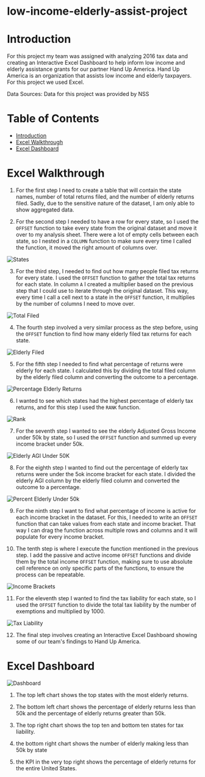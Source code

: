 # low-income-elderly-assist-project

# Introduction
For this project my team was assigned with analyzing 2016 tax data and creating an Interactive Excel Dashboard to help inform low income and elderly assistance grants for our partner Hand Up America. Hand Up America is an organization that assists low income and elderly taxpayers. For this project we used Excel.

Data Sources: Data for this project was provided by NSS

# Table of Contents
* [Introduction](#Introduction)
* [Excel Walkthrough](#Excel-Walkthrough)
* [Excel Dashboard](#Excel-Dashboard)

# Excel Walkthrough
1. For the first step I need to create a table that will contain the state names, number of total returns filed, and the number of elderly returns filed. Sadly, due to the sensitive nature of the dataset, I am only able to show aggregated data.

2. For the second step I needed to have a row for every state, so I used the `OFFSET` function to take every state from the original dataset and move it over to my analysis sheet. There were a lot of empty cells between each state, so I nested in a `COLUMN` function to make sure every time I called the function, it moved the right amount of columns over.

![States](./assets/state.jpg)

3. For the third step, I needed to find out how many people filed tax returns for every state. I used the `OFFSET` function to gather the total tax returns for each state. In column `A` I created a multiplier based on the previous step that I could use to iterate through the original dataset. This way, every time I call a cell next to a state in the `OFFSET` function, it multiplies by the number of columns I need to move over.

![Total Filed](./assets/total_filed.jpg)

4. The fourth step involved a very similar process as the step before, using the `OFFSET` function to find how many elderly filed tax returns for each state.

![Elderly Filed](./assets/elderly_filed.jpg)

5. For the fifth step I needed to find what percentage of returns were elderly for each state. I calculated this by dividing the total filed column by the elderly filed column and converting the outcome to a percentage.

![Percentage Elderly Returns](./assets/percentage_elderly_returns.jpg)

6. I wanted to see which states had the highest percentage of elderly tax returns, and for this step I used the `RANK` function.

![Rank](./assets/rank.jpg)

7. For the seventh step I wanted to see the elderly Adjusted Gross Income under 50k by state, so I used the `OFFSET` function and summed up every income bracket under 50k.

![Elderly AGI Under 50K](./assets/elderly_agi_under_50k.jpg)

8. For the eighth step I wanted to find out the percentage of elderly tax returns were under the 5ok income bracket for each state. I divided the elderly AGI column by the elderly filed column and converted the outcome to a percentage.

![Percent Elderly Under 50k](./assets/percent_elderly_under_50k.jpg)

9. For the ninth step I want to find what percentage of income is active for each income bracket in the dataset. For this, I needed to write an `OFFSET` function that can take values from each state and income bracket. That way I can drag the function across multiple rows and columns and it will populate for every income bracket.



10. The tenth step is where I execute the function mentioned in the previous step. I add the passive and active income `OFFSET` functions and divide them by the total income `OFFSET` function, making sure to use absolute cell reference on only specific parts of the functions, to ensure the process can be repeatable.

![Income Brackets](./assets/income_brackets.jpg)

11. For the eleventh step I wanted to find the tax liability for each state, so I used the `OFFSET` function to divide the total tax liability by the number of exemptions and multiplied by 1000.

![Tax Liability](./assets/tax_liability.jpg)

12. The final step involves creating an Interactive Excel Dashboard showing some of our team's findings to Hand Up America.

# Excel Dashboard
![Dashboard](./assets/dashboard.jpg)

1. The top left chart shows the top states with the most elderly returns.

2. The bottom left chart shows the percentage of elderly returns less than 50k and the percentage of elderly returns greater than 50k.

3. The top right chart shows the top ten and bottom ten states for tax liability.

4. the bottom right chart shows the number of elderly making less than 50k by state

5. the KPI in the very top right shows the percentage of elderly returns for the entire United States.

